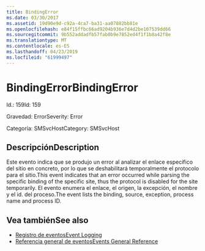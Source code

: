 ```yaml
---
title: BindingError
ms.date: 03/30/2017
ms.assetid: 19d90e9d-c92a-4ca7-ba31-aa07882bb81e
ms.openlocfilehash: e84f15ffbc66ad9204b936e7d4d2be107539dd66
ms.sourcegitcommit: 9b552addadfb57fab0b9e7852ed4f1f1b8a42f8e
ms.translationtype: MT
ms.contentlocale: es-ES
ms.lasthandoff: 04/23/2019
ms.locfileid: "61999497"
---
```

# <a name="bindingerror"></a><span data-ttu-id="21863-102">BindingError</span><span class="sxs-lookup"><span data-stu-id="21863-102">BindingError</span></span>
<span data-ttu-id="21863-103">Id.: 159</span><span class="sxs-lookup"><span data-stu-id="21863-103">Id: 159</span></span>  
  
 <span data-ttu-id="21863-104">Gravedad: Error</span><span class="sxs-lookup"><span data-stu-id="21863-104">Severity: Error</span></span>  
  
 <span data-ttu-id="21863-105">Categoría: SMSvcHost</span><span class="sxs-lookup"><span data-stu-id="21863-105">Category: SMSvcHost</span></span>  
  
## <a name="description"></a><span data-ttu-id="21863-106">Descripción</span><span class="sxs-lookup"><span data-stu-id="21863-106">Description</span></span>  
 <span data-ttu-id="21863-107">Este evento indica que se produjo un error al analizar el enlace específico del sitio en concreto, por lo que se deshabilitará temporalmente el protocolo para el sitio.</span><span class="sxs-lookup"><span data-stu-id="21863-107">This event indicates that an error occurred while parsing the specific binding of the specific site, thus the protocol is disabled for the site temporarily.</span></span> <span data-ttu-id="21863-108">El evento enumera el enlace, el origen, la excepción, el nombre y el id. del proceso.</span><span class="sxs-lookup"><span data-stu-id="21863-108">The event lists the binding, source, exception, process name and process ID.</span></span>  
  
## <a name="see-also"></a><span data-ttu-id="21863-109">Vea también</span><span class="sxs-lookup"><span data-stu-id="21863-109">See also</span></span>

- [<span data-ttu-id="21863-110">Registro de eventos</span><span class="sxs-lookup"><span data-stu-id="21863-110">Event Logging</span></span>](../../../../../docs/framework/wcf/diagnostics/event-logging/index.md)
- [<span data-ttu-id="21863-111">Referencia general de eventos</span><span class="sxs-lookup"><span data-stu-id="21863-111">Events General Reference</span></span>](../../../../../docs/framework/wcf/diagnostics/event-logging/events-general-reference.md)
